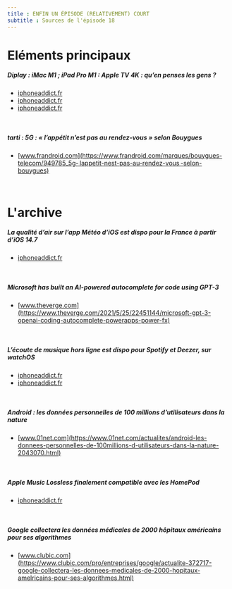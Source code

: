 ```yaml
---
title : ENFIN UN ÉPISODE (RELATIVEMENT) COURT
subtitle : Sources de l'épisode 18
---
```

# Eléments principaux
##### Diplay : iMac M1  ; iPad Pro M1 : Apple TV 4K : qu’en penses les gens ?
 - [iphoneaddict.fr](https://iphoneaddict.fr/post/news-320444-tests-apple-tv-4k-2021)
 - [iphoneaddict.fr](https://iphoneaddict.fr/post/news-320249-tests-imac-m1-2021)
 - [iphoneaddict.fr](https://iphoneaddict.fr/post/news-320330-tests-ipad-pro-m1-2021)
<br>

##### tarti : 5G : « l’appétit n’est pas au rendez-vous » selon Bouygues
 - [www.frandroid.com](https://www.frandroid.com/marques/bouygues-telecom/949785_5g- lappetit-nest-pas-au-rendez-vous -selon-bouygues)
<br>

# L'archive
##### La qualité d’air sur l’app Météo d’iOS est dispo pour la France à partir d’iOS 14.7
 - [iphoneaddict.fr](https://iphoneaddict.fr/post/news-320410-ios-14-7-beta-meteo-plans-affichent-qualite-lair)
<br>

##### Microsoft has built an AI-powered autocomplete for code using GPT-3
 - [www.theverge.com](https://www.theverge.com/2021/5/25/22451144/microsoft-gpt-3-openai-coding-autocomplete-powerapps-power-fx)
<br>

##### L’écoute de musique hors ligne est dispo pour Spotify et Deezer, sur watchOS
 - [iphoneaddict.fr](https://iphoneaddict.fr/post/news-320551-spotify-apple-watch-ajoute-telechargement-lecoute-ligne)
 - [iphoneaddict.fr](https://iphoneaddict.fr/post/news-320280-deezer-ajoute-lecoute-connexion-app-apple-watch)
<br>

##### Android : les données personnelles de 100 millions d’utilisateurs dans la nature
 - [www.01net.com](https://www.01net.com/actualites/android-les-donnees-personnelles-de-100millions-d-utilisateurs-dans-la-nature-2043070.html)
<br>

##### Apple Music Lossless finalement compatible avec les HomePod
 - [iphoneaddict.fr](https://iphoneaddict.fr/post/news-320631-homepod-finalement-supporter-apple-music-lossless)
<br>

##### Google collectera les données médicales de 2000 hôpitaux américains pour ses algorithmes
 - [www.clubic.com](https://www.clubic.com/pro/entreprises/google/actualite-372717-google-collectera-les-donnees-medicales-de-2000-hopitaux-amelricains-pour-ses-algorithmes.html)
<br>

